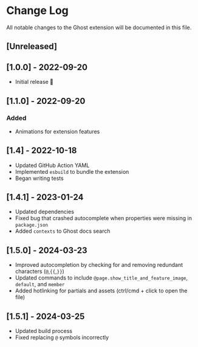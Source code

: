 # Change Log

All notable changes to the Ghost extension will be documented in this file.

## [Unreleased]

## [1.0.0] - 2022-09-20
- Initial release 🎉

## [1.1.0] - 2022-09-20
### Added
- Animations for extension features

## [1.4] - 2022-10-18
- Updated GitHub Action YAML
- Implemented `esbuild` to bundle the extension
- Began writing tests

## [1.4.1] - 2023-01-24
- Updated dependencies
- Fixed bug that crashed autocomplete when properties were missing in `package.json`
- Added `contexts` to Ghost docs search

## [1.5.0] - 2024-03-23
- Improved autocompletion by checking for and removing redundant characters (`@`,`{{`,`}}`)
- Updated commands to include `@page.show_title_and_feature_image`, `default`, and `member`
- Added hotlinking for partials and assets (ctrl/cmd + click to open the file)

## [1.5.1] - 2024-03-25
- Updated build process
- Fixed replacing `@` symbols incorrectly